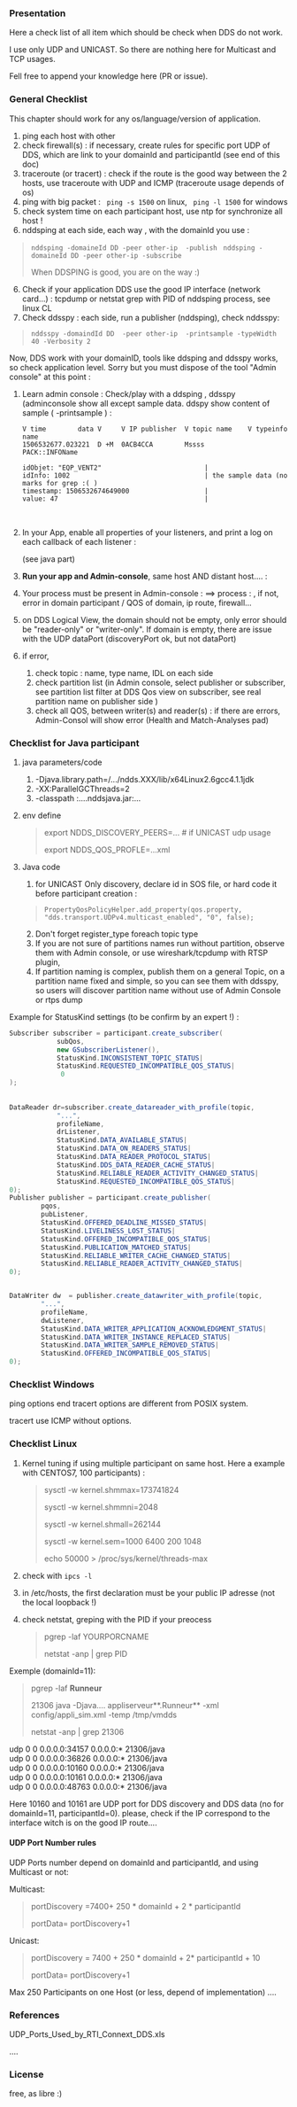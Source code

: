 ### Presentation

Here a check list of all item which should be check when DDS do not work.

I use only UDP and UNICAST. So there are nothing here for Multicast and TCP usages.

Fell free to append your knowledge here (PR or issue).

 

### General Checklist 

This chapter should work for any os/language/version of application.



1. ping each host with other
2. check firewall(s) : if necessary, create rules for specific port UDP of DDS, which are link to your domainId and participantId (see end of this doc)
3. traceroute (or tracert) : check if the route is the good way between the 2 hosts, use traceroute with UDP and ICMP (traceroute usage depends of os)
4. ping with big packet : ``` ping -s 1500``` on linux, ``` ping -l 1500```  for windows
5. check system time on each participant host, use ntp for synchronize all host !
6. nddsping at each side, each way , with the domainId you use  :

> ``` nddsping -domaineId DD -peer other-ip  -publish ```
> ``` nddsping -domaineId DD -peer other-ip -subscribe```
>
> 
>
> When DDSPING is good, you are on the way :)
>
> 

6. Check if your application DDS use the good IP interface (network card...) : tcpdump or netstat grep with PID of  nddsping process, see linux CL
7. Check ddsspy : each side, run a publisher (nddsping), check nddsspy:

> ```nddsspy -domaindId DD  -peer other-ip  -printsample -typeWidth 40 -Verbosity 2```



Now, DDS work with your domainID, tools like ddsping and ddsspy works, so check application level. Sorry but you must dispose of the tool "Admin console" at this point :

1. Learn admin console : Check/play with a ddsping , ddsspy (adminconsole show all except sample data. ddspy show content of sample ( -printsample ) :

   ```
   V time        data V     V IP publisher  V topic name    V typeinfo name
   1506532677.023221  D +M  0ACB4CCA        Mssss            PACK::INFOName           

   idObjet: "EQP_VENT2"                          |
   idInfo: 1002                                  | the sample data (no marks for grep :( )
   timestamp: 1506532674649000                   |
   value: 47                                     | 

   ```

   ​

2. In your App, enable all properties of your listeners, and print a log on each callback of each listener :

   (see java part)

3. **Run your app and Admin-console**, same host AND distant host.... :

4. Your process must be present in Admin-console : <host> ==> process : <pid>, if not, error in domain participant / QOS of domain, ip route, firewall...

5. on DDS Logical View, the domain should not be empty, only error should be "reader-only" or "writer-only". If domain is empty, there are issue with the UDP dataPort (discoveryPort ok, but not dataPort)

6. if error, 
   1. check topic : name, type name, IDL on each side
   2. check partition list (in Admin console, select publisher or subscriber, see partition list filter at DDS Qos view on subscriber, see real partition name on publisher side )
   3. check all QOS, between writer(s) and reader(s) : if there are errors, Admin-Consol will show error (Health and Match-Analyses  pad)





### Checklist for Java participant

1. java parameters/code 

   1.  -Djava.library.path=/.../ndds.XXX/lib/x64Linux2.6gcc4.1.1jdk 
   2.  -XX:ParallelGCThreads=2 
   3.  -classpath :....nddsjava.jar:...


   

2. env define

   > export NDDS_DISCOVERY_PEERS=...   # if UNICAST udp usage
   >
   > export  NDDS_QOS_PROFLE=...xml 

3. Java code   
   1.  for UNICAST Only discovery, declare id in SOS file, or hard code it before participant creation :
    > ```PropertyQosPolicyHelper.add_property(qos.property, "dds.transport.UDPv4.multicast_enabled", "0", false);```
   2. Don't forget register_type foreach topic type
   3. If you are not sure of partitions names run without partition, observe them with Admin console, or use wireshark/tcpdump with RTSP plugin,
   4. If partition naming is complex, publish them on a general Topic, on a partition name fixed and simple, so you can see them with ddsspy,
      so users will discover partition name without use of Admin Console or rtps dump

Example for StatusKind settings (to be confirm by an expert !)  :

```java
Subscriber subscriber = participant.create_subscriber(
            subQos, 
            new GSubscriberListener(),
            StatusKind.INCONSISTENT_TOPIC_STATUS|
            StatusKind.REQUESTED_INCOMPATIBLE_QOS_STATUS|					
             0
);
    
     
DataReader dr=subscriber.create_datareader_with_profile(topic,
            "...",
            profileName, 
            drListener,
            StatusKind.DATA_AVAILABLE_STATUS|
            StatusKind.DATA_ON_READERS_STATUS|
            StatusKind.DATA_READER_PROTOCOL_STATUS|
            StatusKind.DDS_DATA_READER_CACHE_STATUS|
            StatusKind.RELIABLE_READER_ACTIVITY_CHANGED_STATUS|
            StatusKind.REQUESTED_INCOMPATIBLE_QOS_STATUS|
0); 
Publisher publisher = participant.create_publisher(
        pqos,
        pubListener, 
        StatusKind.OFFERED_DEADLINE_MISSED_STATUS|
        StatusKind.LIVELINESS_LOST_STATUS|
        StatusKind.OFFERED_INCOMPATIBLE_QOS_STATUS|
        StatusKind.PUBLICATION_MATCHED_STATUS|
        StatusKind.RELIABLE_WRITER_CACHE_CHANGED_STATUS|
        StatusKind.RELIABLE_READER_ACTIVITY_CHANGED_STATUS|
0);


DataWriter dw  = publisher.create_datawriter_with_profile(topic,
        "...",
        profileName,
        dwListener,
        StatusKind.DATA_WRITER_APPLICATION_ACKNOWLEDGMENT_STATUS|
        StatusKind.DATA_WRITER_INSTANCE_REPLACED_STATUS|
        StatusKind.DATA_WRITER_SAMPLE_REMOVED_STATUS|
        StatusKind.OFFERED_INCOMPATIBLE_QOS_STATUS|
0);
```



### Checklist Windows



ping options end tracert options are different from POSIX system.

tracert use ICMP without options.





### Checklist Linux

1. Kernel tuning if using multiple participant on same host. Here a example with CENTOS7, 100 participants) :

   > sysctl -w kernel.shmmax=173741824
   >
   > sysctl -w kernel.shmmni=2048
   >
   > sysctl -w kernel.shmall=262144
   >
   > sysctl -w kernel.sem=1000 6400 200 1048
   >
   > echo 50000 > /proc/sys/kernel/threads-max

2. check with ```ipcs -l```

3. in /etc/hosts, the first declaration must be your public IP adresse (not the local loopback !)

4. check netstat, greping with the PID if your preocess
    > pgrep -laf YOURPORCNAME
    >
    > netstat -anp | grep PID

Exemple (domainId=11):

>pgrep -laf **Runneur**
>
>21306 java -Djava.... appliserveur**.Runneur** -xml config/appli_sim.xml -temp /tmp/vmdds
>
>netstat -anp | grep 21306

udp        0      0 0.0.0.0:34157           0.0.0.0:*                           21306/java          
udp        0      0 0.0.0.0:36826           0.0.0.0:*                           21306/java          
udp        0      0 0.0.0.0:10160           0.0.0.0:*                           21306/java          
udp        0      0 0.0.0.0:10161           0.0.0.0:*                           21306/java          
udp        0      0 0.0.0.0:48763           0.0.0.0:*                           21306/java    



Here 10160 and 10161 are UDP port for DDS discovery and DDS data (no for domainId=11, participantId=0).
please, check if the IP correspond to the interface witch is on the good IP route....

#### UDP Port Number rules

UDP Ports number depend on domainId and participantId, and using Multicast or not:

Multicast:

> portDiscovery =7400+ 250 * domainId + 2 * participantId
>
> portData= portDiscovery+1

Unicast:

> 
>
> portDiscovery  = 7400 + 250 * domainId + 2* participantId + 10
>
> portData= portDiscovery+1



Max 250 Participants on one Host (or less, depend of implementation) ....



###  References



UDP_Ports_Used_by_RTI_Connext_DDS.xls

....



### License

free, as libre :)

